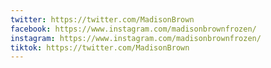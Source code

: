 ```yaml
---
twitter: https://twitter.com/MadisonBrown
facebook: https://www.instagram.com/madisonbrownfrozen/
instagram: https://www.instagram.com/madisonbrownfrozen/
tiktok: https://twitter.com/MadisonBrown
---
```

